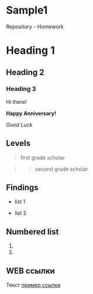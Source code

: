 # Sample1
Repository - Homework
# Heading 1
## Heading 2
### Heading 3

Hi there!

**Happy Anniversary!**

*Good Luck*

## Levels

> first grade scholar

>> second grade scholar

## Findings 

* list 1

* list 2

## Numbered list

1.
2.

## WEB ссылки

Teкст [пример ссылки](http.example.com "Всплывающая подсказка")
